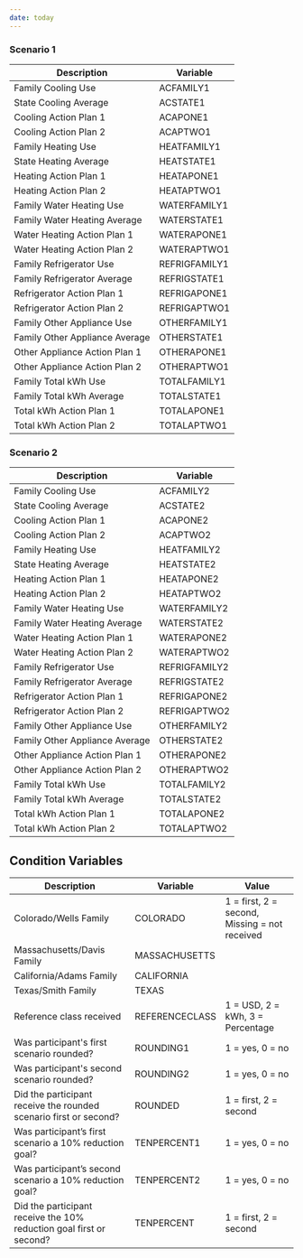```yaml
---
date: today
---
```



### Scenario 1

| Description      | Variable    |
|---------------------------|--------------|
| Family Cooling Use        | ACFAMILY1    |
| State Cooling Average      | ACSTATE1     |
| Cooling Action Plan 1      | ACAPONE1     |
| Cooling Action Plan 2      | ACAPTWO1     |
| Family Heating Use         | HEATFAMILY1  |
| State Heating Average      | HEATSTATE1   |
| Heating Action Plan 1      | HEATAPONE1   |
| Heating Action Plan 2      | HEATAPTWO1   |
| Family Water Heating Use   | WATERFAMILY1 |
| Family Water Heating Average| WATERSTATE1 |
| Water Heating Action Plan 1| WATERAPONE1  |
| Water Heating Action Plan 2| WATERAPTWO1  |
| Family Refrigerator Use    | REFRIGFAMILY1|
| Family Refrigerator Average| REFRIGSTATE1 |
| Refrigerator Action Plan 1 | REFRIGAPONE1 |
| Refrigerator Action Plan 2 | REFRIGAPTWO1 |
| Family Other Appliance Use | OTHERFAMILY1 |
| Family Other Appliance Average| OTHERSTATE1 |
| Other Appliance Action Plan 1| OTHERAPONE1 |
| Other Appliance Action Plan 2| OTHERAPTWO1 |
| Family Total kWh Use       | TOTALFAMILY1 |
| Family Total kWh Average   | TOTALSTATE1  |
| Total kWh Action Plan 1    | TOTALAPONE1  |
| Total kWh Action Plan 2    | TOTALAPTWO1  |


### Scenario 2

| Description      | Variable    |
|-----------------------------|---------------|
| Family Cooling Use          | ACFAMILY2     |
| State Cooling Average        | ACSTATE2      |
| Cooling Action Plan 1        | ACAPONE2      |
| Cooling Action Plan 2        | ACAPTWO2      |
| Family Heating Use           | HEATFAMILY2   |
| State Heating Average        | HEATSTATE2    |
| Heating Action Plan 1        | HEATAPONE2    |
| Heating Action Plan 2        | HEATAPTWO2    |
| Family Water Heating Use     | WATERFAMILY2  |
| Family Water Heating Average | WATERSTATE2   |
| Water Heating Action Plan 1  | WATERAPONE2   |
| Water Heating Action Plan 2  | WATERAPTWO2   |
| Family Refrigerator Use      | REFRIGFAMILY2 |
| Family Refrigerator Average  | REFRIGSTATE2  |
| Refrigerator Action Plan 1   | REFRIGAPONE2  |
| Refrigerator Action Plan 2   | REFRIGAPTWO2  |
| Family Other Appliance Use   | OTHERFAMILY2  |
| Family Other Appliance Average| OTHERSTATE2  |
| Other Appliance Action Plan 1| OTHERAPONE2   |
| Other Appliance Action Plan 2| OTHERAPTWO2   |
| Family Total kWh Use         | TOTALFAMILY2  |
| Family Total kWh Average     | TOTALSTATE2   |
| Total kWh Action Plan 1      | TOTALAPONE2   |
| Total kWh Action Plan 2      | TOTALAPTWO2   |


## Condition Variables

| Description                                              | Variable         | Value                                |
|----------------------------------------------------------|------------------|--------------------------------------|
| Colorado/Wells Family                                     | COLORADO         | 1 = first, 2 = second, Missing = not received |
| Massachusetts/Davis Family                                | MASSACHUSETTS    |                                      |
| California/Adams Family                                   | CALIFORNIA       |                                      |
| Texas/Smith Family                                        | TEXAS            |                                      |
| Reference class received                                  | REFERENCECLASS   | 1 = USD, 2 = kWh, 3 = Percentage     |
| Was participant's first scenario rounded?                 | ROUNDING1        | 1 = yes, 0 = no                      |
| Was participant's second scenario rounded?                | ROUNDING2        | 1 = yes, 0 = no                      |
| Did the participant receive the rounded scenario first or second? | ROUNDED         | 1 = first, 2 = second                |
| Was participant’s first scenario a 10% reduction goal?    | TENPERCENT1      | 1 = yes, 0 = no                      |
| Was participant’s second scenario a 10% reduction goal?   | TENPERCENT2      | 1 = yes, 0 = no                      |
| Did the participant receive the 10% reduction goal first or second? | TENPERCENT      | 1 = first, 2 = second                |